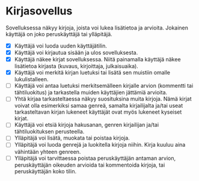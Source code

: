 # Kirjasovellus

Sovelluksessa näkyy kirjoja, joista voi lukea lisätietoa ja arvioita. Jokainen käyttäjä on joko peruskäyttäjä tai ylläpitäjä.

- [x] Käyttäjä voi luoda uuden käyttäjätilin.
- [x] Käyttäjä voi kirjautua sisään ja ulos sovelluksesta.
- [x] Käyttäjä näkee kirjat sovelluksessa. Niitä painamalla käyttäjä näkee lisätietoa kirjasta (kuvaus, kirjoittaja, julkaisuaika).
- [x] Käyttäjä voi merkitä kirjan luetuksi tai lisätä sen muistiin omalle lukulistalleen.
- [ ] Käyttäjä voi antaa luetuksi merkitsemälleen kirjalle arvion (kommentti tai tähtiluokitus) ja tarkastella muiden käyttäjien jättämiä arvioita.
- [ ] Yhtä kirjaa tarkasteltaessa näkyy suosituksina muita kirjoja. Nämä kirjat voivat olla esimerkiksi samaa genreä, samalta kirjailijalta ja/tai useat tarkasteltavan kirjan lukeneet käyttäjät ovat myös lukeneet kyseiset kirjat.
- [ ] Käyttäjä voi etsiä kirjoja hakusanan, genren kirjailijan ja/tai tähtiluokituksen perusteella.
- [ ] Ylläpitäjä voi lisätä, muokata tai poistaa kirjoja.
- [ ] Ylläpitäjä voi luoda genrejä ja luokitella kirjoja niihin. Kirja kuuluu aina vähintään yhteen genreen.
- [ ] Ylläpitäjä voi tarvittaessa poistaa peruskäyttäjän antaman arvion, peruskäyttäjän oikeuden arvioida tai kommentoida kirjoja, tai peruskäyttäjän koko tilin.
